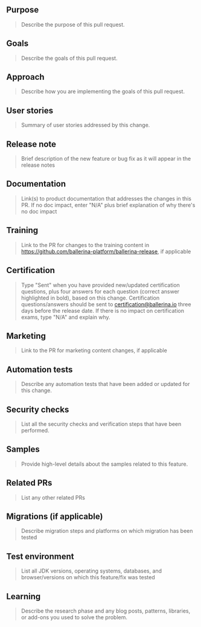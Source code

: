 ## Purpose
> Describe the purpose of this pull request.

## Goals
> Describe the goals of this pull request.

## Approach
> Describe how you are implementing the goals of this pull request.

## User stories
> Summary of user stories addressed by this change.

## Release note
> Brief description of the new feature or bug fix as it will appear in the release notes

## Documentation
> Link(s) to product documentation that addresses the changes in this PR. If no doc impact, enter "N/A" plus brief explanation of why there's no doc impact

## Training
> Link to the PR for changes to the training content in https://github.com/ballerina-platform/ballerina-release, if applicable

## Certification
> Type "Sent" when you have provided new/updated certification questions, plus four answers for each question (correct answer highlighted in bold), based on this change. Certification questions/answers should be sent to certification@ballerina.io three days before the release date. If there is no impact on certification exams, type "N/A" and explain why.

## Marketing
> Link to the PR for marketing content changes, if applicable

## Automation tests
 > Describe any automation tests that have been added or updated for this change.

## Security checks
 > List all the security checks and verification steps that have been performed.

## Samples
> Provide high-level details about the samples related to this feature.

## Related PRs
> List any other related PRs

## Migrations (if applicable)
> Describe migration steps and platforms on which migration has been tested

## Test environment
> List all JDK versions, operating systems, databases, and browser/versions on which this feature/fix was tested
 
## Learning
> Describe the research phase and any blog posts, patterns, libraries, or add-ons you used to solve the problem.
